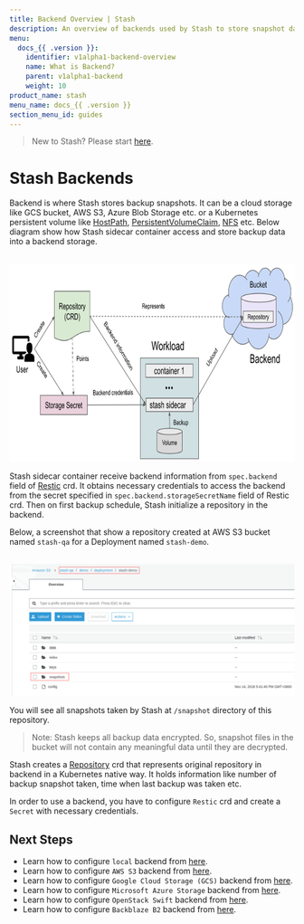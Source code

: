 ```yaml
---
title: Backend Overview | Stash
description: An overview of backends used by Stash to store snapshot data.
menu:
  docs_{{ .version }}:
    identifier: v1alpha1-backend-overview
    name: What is Backend?
    parent: v1alpha1-backend
    weight: 10
product_name: stash
menu_name: docs_{{ .version }}
section_menu_id: guides
---
```


> New to Stash? Please start [here](/docs/concepts/README.md).

# Stash Backends

Backend is where Stash stores backup snapshots. It can be a cloud storage like GCS bucket, AWS S3, Azure Blob Storage etc. or a Kubernetes persistent volume like [HostPath](https://kubernetes.io/docs/concepts/storage/volumes/#hostpath), [PersistentVolumeClaim](https://kubernetes.io/docs/concepts/storage/volumes/#persistentvolumeclaim), [NFS](https://kubernetes.io/docs/concepts/storage/volumes/#nfs) etc. Below diagram show how Stash sidecar container access and store backup data into a backend storage.

<p align="center">
  <img alt="Stash Backend Overview" height="350px", src="/docs/images/guides/latest/backends/backend_overview.svg">
</p>

Stash sidecar container receive backend information from `spec.backend` field of [Restic](/docs/concepts/crds/v1alpha1/restic.md) crd. It obtains necessary credentials to access the backend from the secret specified in `spec.backend.storageSecretName` field of Restic crd. Then on first backup schedule, Stash initialize a repository in the backend.

Below, a screenshot that show a repository created at AWS S3 bucket named `stash-qa` for a Deployment named `stash-demo`.

<p align="center">
  <img alt="Repository in AWS S3 Backend", src="/docs/images/guides/latest/backends/s3_repository.png">
</p>

You will see all snapshots taken by Stash at `/snapshot` directory of this repository.

> Note: Stash keeps all backup data encrypted. So, snapshot files in the bucket will not contain any meaningful data until they are decrypted.

Stash creates a [Repository](/docs/concepts/crds/repository.md) crd that represents original repository in backend in a Kubernetes native way. It holds information like number of backup snapshot taken, time when last backup was taken etc.

In order to use a backend, you have to configure `Restic` crd and create a `Secret` with necessary credentials.

## Next Steps

- Learn how to configure `local` backend from [here](/docs/guides/v1alpha1/backends/local.md).
- Learn how to configure `AWS S3` backend from [here](/docs/guides/v1alpha1/backends/s3.md).
- Learn how to configure `Google Cloud Storage (GCS)` backend from [here](/docs/guides/v1alpha1/backends/gcs.md).
- Learn how to configure `Microsoft Azure Storage` backend from [here](/docs/guides/v1alpha1/backends/azure.md).
- Learn how to configure `OpenStack Swift` backend from [here](/docs/guides/v1alpha1/backends/swift.md).
- Learn how to configure `Backblaze B2` backend from [here](/docs/guides/v1alpha1/backends/b2.md).
